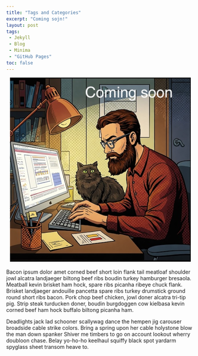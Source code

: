 ```yaml
---
title: "Tags and Categories"
excerpt: "Coming sojn!"
layout: post
tags:
 - Jekyll
 - Blog
 - Minima
 - "GitHub Pages"
toc: false
---
```


<p style="text-align:center;">
	<img src="/assets/images/under_construction.jpg" alt="Man and cat at desk writing blog">
</p>

Bacon ipsum dolor amet corned beef short loin flank tail meatloaf shoulder jowl alcatra landjaeger biltong beef ribs boudin turkey hamburger bresaola. Meatball kevin brisket ham hock, spare ribs picanha ribeye chuck flank. Brisket landjaeger andouille pancetta spare ribs turkey drumstick ground round short ribs bacon. Pork chop beef chicken, jowl doner alcatra tri-tip pig. Strip steak turducken doner, boudin burgdoggen cow kielbasa kevin corned beef ham hock buffalo biltong picanha ham.

<!--more-->
Deadlights jack lad schooner scallywag dance the hempen jig carouser broadside cable strike colors. Bring a spring upon her cable holystone blow the man down spanker Shiver me timbers to go on account lookout wherry doubloon chase. Belay yo-ho-ho keelhaul squiffy black spot yardarm spyglass sheet transom heave to.

